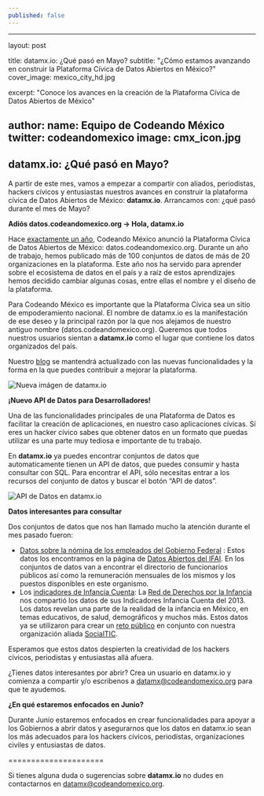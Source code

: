 ```yaml
---
published: false
---
```


---
layout: post

title: datamx.io: ¿Qué pasó en Mayo?
subtitle: "¿Cómo estamos avanzando en construir la Plataforma Cívica de Datos Abiertos en México?"
cover_image: mexico_city_hd.jpg

excerpt: "Conoce los avances en la creación de la Plataforma Cívica de Datos Abiertos de México"

author:
  name: Equipo de Codeando México
  twitter: codeandomexico
  image: cmx_icon.jpg
---


## datamx.io: ¿Qué pasó en Mayo?

A partir de este mes, vamos a empezar a compartir con aliados, periodistas, hackers cívicos y entusiastas nuestros 
avances en construir la plataforma cívica de Datos Abiertos de México: **datamx.io**. 
Arrancamos con: ¿qué pasó durante el mes de Mayo? 

**Adiós datos.codeandomexico.org -> Hola, datamx.io**

Hace [exactamente un año](http://blog.codeandomexico.org/2013/05/14/plataforma-civica-de-datos-abiertos-de-mexico/), 
Codeando México anunció la Plataforma Cívica de Datos Abiertos de México: datos.codeandomexico.org. Durante un año de 
trabajo, hemos publicado más de 100 conjuntos de datos de más de 20 organizaciones en la plataforma. Este año nos ha 
servido para aprender sobre el ecosistema de datos en el país y a raíz de estos aprendizajes hemos decidido cambiar 
algunas cosas, entre ellas el nombre y el diseño de la plataforma. 

Para Codeando México es importante que la Plataforma Cívica sea un sitio de empoderamiento nacional. El nombre de 
datamx.io es la manifestación de ese deseo y la principal razón por la que nos alejamos de nuestro antiguo nombre 
(datos.codeandomexico.org). Queremos que todos nuestros usuarios sientan a **datamx.io** como el lugar que contiene 
los datos organizados del país.

Nuestro [blog](blog.codeandomexico.org) se mantendrá actualizado con las nuevas funcionalidades y la forma en la que 
puedes contribuir a mejorar la plataforma.

![Nueva imágen de datamx.io](/https://s3.amazonaws.com/imagenes-blog-codeando-mexico/NewCodeandomexico.JPG)

**¡Nuevo API de Datos para Desarrolladores!**

Una de las funcionalidades principales de una Plataforma de Datos es facilitar la creación de aplicaciones, en nuestro 
caso aplicaciones cívicas. Sí eres un hacker cívico sabes que obtener datos en un formato que puedas utilizar es una 
parte muy tediosa e importante de tu trabajo. 

En **datamx.io** ya puedes encontrar conjuntos de datos que automaticamente tienen un API de datos, que puedes consumir 
y hasta consultar con SQL. Para encontrar el API, sólo necesitas entrar a los recursos del conjunto de datos y buscar el 
botón “API de datos”. 

![API de Datos en datamx.io](/https://s3.amazonaws.com/imagenes-blog-codeando-mexico/API+Datos.png)

**Datos interesantes para consultar**

Dos conjuntos de datos que nos han llamado mucho la atención durante el mes pasado fueron: 
* [Datos sobre la nómina de los empleados del Gobierno Federal](http://datamx.io/organization/ifai) : Estos datos los 
encontramos en la página de [Datos Abiertos del IFAI](http://portaltransparencia.gob.mx/pot/openData/openData.jsp). 
En los conjuntos de datos van a encontrar el directorio de funcionarios públicos así como la remuneración mensuales 
de los mismos y los puestos disponibles en este organismo. 
* Los [indicadores de Infancia Cuenta](http://datamx.io/organization/redim): La [Red de Derechos por la Infancia](http://www.derechosinfancia.org.mx/) 
nos compartió los datos de sus Indicadores Infancia Cuenta del 2013. Los datos revelan una parte de la realidad de la 
infancia en México, en temas educativos, de salud, demográficos y muchos más. Estos datos ya se utilizaron para crear un 
[reto público](http://redim.codeandomexico.org/retos/71-aplicacion-movil-infancia-cuenta) en conjunto con nuestra 
organización aliada [SocialTIC](socialtic.org).

Esperamos que estos datos despierten la creatividad de los hackers cívicos, periodistas y entusiastas allá afuera. 

¿Tienes datos interesantes por abrir? Crea un usuario en datamx.io y comienza a compartir y/o escribenos 
a [datamx@codeandomexico.org](datamx@codeandomexico.org) para que te ayudemos.

**¿En qué estaremos enfocados en Junio?**

Durante Junio estaremos enfocados en crear funcionalidades para apoyar a los Gobiernos a abrir datos y asegurarnos que 
los datos en datamx.io sean los más adecuados para los hackers cívicos, periodistas, organizaciones civiles y entusiastas 
de datos. 

=====================

Si tienes alguna duda o sugerencias sobre **datamx.io** no dudes en contactarnos 
en [datamx@codeandomexico.org](datamx@codeandomexico.org).




